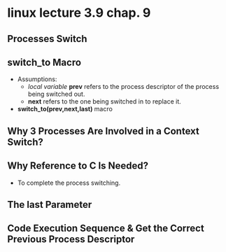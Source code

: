 # linux lecture 3.9 chap. 9

## Processes Switch

## switch_to Macro
* Assumptions:
	* *local variable* **prev** refers to the process descriptor of the process being switched out.
	* **next** refers to the one being switched in to replace it.
* **switch_to(prev,next,last)** macro

## Why 3 Processes Are Involved in a Context Switch?

## Why Reference to C Is Needed?
* To complete the process switching.

## The last Parameter

## Code Execution Sequence & Get the Correct Previous Process Descriptor
